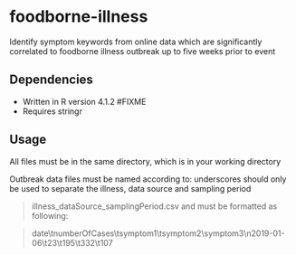 # foodborne-illness
Identify symptom keywords from online data which are significantly correlated to foodborne illness outbreak up to five weeks prior to event

## Dependencies
- Written in R version 4.1.2 #FIXME
- Requires stringr

## Usage
All files must be in the same directory, which is in your working directory


Outbreak data files must be named according to:
underscores should only be used to separate the illness, data source and sampling period
>illness_dataSource_samplingPeriod.csv
and must be formatted as following:

>date\tnumberOfCases\tsymptom1\tsymptom2\symptom3\n2019-01-06\t23\t195\t332\t107
